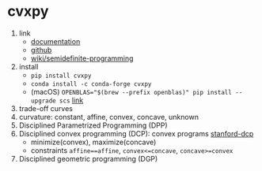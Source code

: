 # cvxpy

1. link
   * [documentation](https://www.cvxpy.org/index.html)
   * [github](https://github.com/cvxpy/cvxpy)
   * [wiki/semidefinite-programming](https://en.wikipedia.org/wiki/Semidefinite_programming)
2. install
   * `pip install cvxpy`
   * `conda install -c conda-forge cvxpy`
   * (macOS) `OPENBLAS="$(brew --prefix openblas)" pip install --upgrade scs` [link](https://www.cvxgrp.org/scs/install/python.html)
3. trade-off curves
4. curvature: constant, affine, convex, concave, unknown
5. Disciplined Parametrized Programming (DPP)
6. Disciplined convex programming (DCP): convex programs [stanford-dcp](https://dcp.stanford.edu/home)
   * minimize(convex), maximize(concave)
   * constraints `affine==affine`, `convex<=concave`, `concave>=convex`
7. Disciplined geometric programming (DGP)
